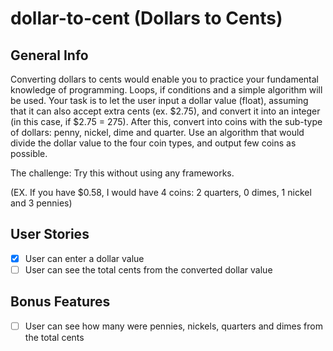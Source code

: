 # dollar-to-cent (Dollars to Cents)

## General Info

Converting dollars to cents would enable you to practice your fundamental knowledge of programming. Loops, if conditions and a simple algorithm will be used. Your task is to let the user input a dollar value (float), assuming that it can also accept extra cents (ex. $2.75), and convert it into an integer (in this case, if $2.75 = 275). After this, convert into coins with the sub-type of dollars: penny, nickel, dime and quarter. Use an algorithm that would divide the dollar value to the four coin types, and output few coins as possible.

The challenge: Try this without using any frameworks.

(EX. If you have $0.58, I would have 4 coins: 2 quarters, 0 dimes, 1 nickel and 3 pennies)

## User Stories

* [X] User can enter a dollar value
* [ ] User can see the total cents from the converted dollar value

## Bonus Features

* [ ] User can see how many were pennies, nickels, quarters and dimes from the total cents
